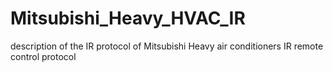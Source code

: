 # Mitsubishi_Heavy_HVAC_IR
description of the IR protocol of Mitsubishi Heavy air conditioners IR remote control protocol
